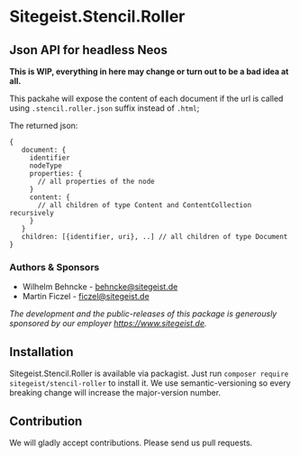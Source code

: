 # Sitegeist.Stencil.Roller
## Json API for headless Neos

**This is WIP, everything in here may change or turn out to be a bad idea at all.**

This packahe will expose the content of each document if the url is called using `.stencil.roller.json` suffix instead of `.html`;

The returned json:
```
{
   document: {
     identifier 
     nodeType
     properties: {
       // all properties of the node
     }  
     content: {
       // all children of type Content and ContentCollection recursively 
     } 
   }
   children: [{identifier, uri}, ..] // all children of type Document
}
```

### Authors & Sponsors

* Wilhelm Behncke - behncke@sitegeist.de
* Martin Ficzel - ficzel@sitegeist.de

*The development and the public-releases of this package is generously sponsored by our employer https://www.sitegeist.de.*

## Installation

Sitegeist.Stencil.Roller is available via packagist. Just run `composer require sitegeist/stencil-roller` to install it. We use semantic-versioning so every breaking change will increase the major-version number.

## Contribution

We will gladly accept contributions. Please send us pull requests.
